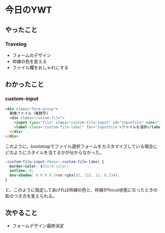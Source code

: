 # 今日のYWT

## やったこと

### Travelog

- フォームのデザイン
- 枠線の色を変える
- ファイル欄をおしゃれにする

## わかったこと

### custom-input

```html
<div class="form-group">
  画像ファイル（複数可)
  <div class="custom-file">
    <input type="file" class="custom-file-input" id="inputFile" name="file[][photo]" multiple>
    <label class="custom-file-label" for="inputFile">ファイルを選択</label>
  </div>
</div>
```

このように、bootstrapでファイル選択フォームをカスタマイズしている場合にどのようにスタイルを当てるかが分からなかった。

```css
.custom-file-input:focus~.custom-file-label {
  border-color: $third-color;
  outline: 0;
  box-shadow: 0 0 0 0.2rem rgba(32, 133, 12, 0.234);
}
```

と、このように指定してあげれば枠線の色と、枠線がfocus状態になったときの影のつき方を変えられる。

## 次やること

- フォームデザイン最終決定
